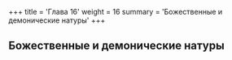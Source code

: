 +++
title = 'Глава 16'
weight = 16
summary = 'Божественные и демонические натуры'
+++
## Божественные и демонические натуры